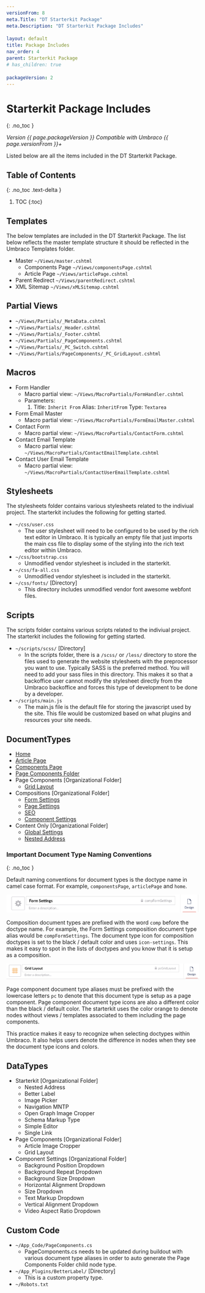 ```yaml
---
versionFrom: 8
meta.Title: "DT Starterkit Package"
meta.Description: "DT Starterkit Package Includes"

layout: default
title: Package Includes
nav_order: 4
parent: Starterkit Package
# has_children: true

packageVersion: 2
---
```


# Starterkit Package Includes
{: .no_toc }

*Version {{ page.packageVersion }} Compatible with Umbraco {{ page.versionFrom }}+*

Listed below are all the items included in the DT Starterkit Package.

## Table of Contents
{: .no_toc .text-delta }

1. TOC
{:toc}

## Templates

The below templates are included in the DT Starterkit Package. The list below reflects the master template structure it should be reflected in the Umbraco Templates folder.

- Master `~/Views/master.cshtml`
  - Components Page `~/Views/componentsPage.cshtml`
  - Article Page `~/Views/articlePage.cshtml`
- Parent Redirect `~/Views/parentRedirect.cshtml`
- XML Sitemap `~/Views/xMLSitemap.cshtml`

## Partial Views

- `~/Views/Partials/_MetaData.cshtml`
- `~/Views/Partials/_Header.cshtml`
- `~/Views/Partials/_Footer.cshtml`
- `~/Views/Partials/_PageComponents.cshtml`
- `~/Views/Partials/_PC_Switch.cshtml`
- `~/Views/Partials/PageComponents/_PC_GridLayout.cshtml`

## Macros

- Form Handler
  - Macro partial view: `~/Views/MacroPartials/FormHandler.cshtml`
  - Parameters: 
    1. Title: `Inherit From` Alias: `InheritFrom` Type: `Textarea`
- Form Email Master
  - Macro partial view: `~/Views/MacroPartials/FormEmailMaster.cshtml`
- Contact Form
  - Macro partial view: `~/Views/MacroPartials/ContactForm.cshtml`
- Contact Email Template
  - Macro partial view: `~/Views/MacroPartials/ContactEmailTemplate.cshtml`
- Contact User Email Template
  - Macro partial view: `~/Views/MacroPartials/ContactUserEmailTemplate.cshtml`


## Stylesheets

The stylesheets folder contains various stylesheets related to the indiviual project. The starterkit includes the following for getting started.

- `~/css/user.css`
  - The user stylesheet will need to be configured to be used by the rich text editor in Umbraco. It is typically an empty file that just imports the main css file to display some of the styling into the rich text editor within Umbraco.
- `~/css/bootstrap.css`
  - Unmodified vendor stylesheet is included in the starterkit.
- `~/css/fa-all.css`
  - Unmodified vendor stylesheet is included in the starterkit.
- `~/css/fonts/` [Directory]
  - This directory includes unmodified vendor font awesome webfont files.

## Scripts

The scripts folder contains various scripts related to the indiviual project. The starterkit includes the following for getting started.

- `~/scripts/scss/` [Directory]
  - In the scripts folder, there is a `/scss/` or `/less/` directory to store the files used to generate the website stylesheets with the preprocessor you want to use. Typically SASS is the preferred method. You will need to add your sass files in this directory. This makes it so that a backoffice user cannot modify the stylesheet directly from the Umbraco backoffice and forces this type of development to be done by a developer. 
- `~/scripts/main.js`
  - The main.js file is the default file for storing the javascript used by the site. This file would be customized based on what plugins and resources your site needs.

## DocumentTypes

- [Home](Doctype-Home-Schema.md)
- [Article Page](Doctype-Article-Page-Schema.md)
- [Components Page](Doctype-Comp-Page-Schema.md)
- [Page Components Folder](Doctype-Page-Comp-Folder-Schema.md)
- Page Components [Organizational Folder]
  - [Grid Layout](Doctype-Grid-Layout-Schema.md)
- Compositions [Organizational Folder]
  - [Form Settings](Doctype-Form-Settings-Schema.md)
  - [Page Settings](Doctype-Page-Settings-Schema.md)
  - [SEO](Doctype-SEO-Schema.md)
  - [Component Settings](Doctype-Comp-Settings-Schema.md)
- Content Only [Organizational Folder]
  - [Global Settings](Doctype-Global-Settings-Schema.md)
  - [Nested Address](Doctype-Nested-Address-Schema.md)

### Important Document Type Naming Conventions
{: .no_toc }

Default naming conventions for document types is the doctype name in camel case format. For example, `componentsPage`, `articlePage` and `home`.

![Form Settings Doctype Naming](images/v8/form-settings-doctype-naming.png)

Composition document types are prefixed with the word `comp` before the doctype name. For example, the Form Settings composition document type alias would be `compFormSettings`. The document type icon for composition doctypes is set to the black / default color and uses `icon-settings`. This makes it easy to spot in the lists of doctypes and you know that it is setup as a composition.

![Form Settings Doctype Naming](images/v8/grid-layout-doctype-naming.png)

Page component document type aliases must be prefixed with the lowercase letters `pc` to denote that this document type is setup as a page component. Page component document type icons are also a different color than the black / default color. The starterkit uses the color orange to denote nodes without views / templates associated to them including the page components.

This practice makes it easy to recognize when selecting doctypes within Umbraco. It also helps users denote the difference in nodes when they see the document type icons and colors.

## DataTypes

- Starterkit [Organizational Folder]
  - Nested Address
  - Better Label
  - Image Picker
  - Navigation MNTP
  - Open Graph Image Cropper
  - Schema Markup Type
  - Simple Editor
  - Single Link
- Page Components [Organizational Folder]
  - Article Image Cropper
  - Grid Layout
- Component Settings [Organizational Folder]
  - Background Position Dropdown
  - Background Repeat Dropdown
  - Background Size Dropdown
  - Horizontal Alignment Dropdown
  - Size Dropdown
  - Text Markup Dropdown
  - Vertical Alignment Dropdown
  - Video Aspect Ratio Dropdown

## Custom Code

- `~/App_Code/PageComponents.cs`
  - PageComponents.cs needs to be updated during buildout with various document type aliases in order to auto generate the Page Components Folder child node type.
- `~/App_Plugins/BetterLabel/` [Directory]
  - This is a custom property type.
- `~/Robots.txt`